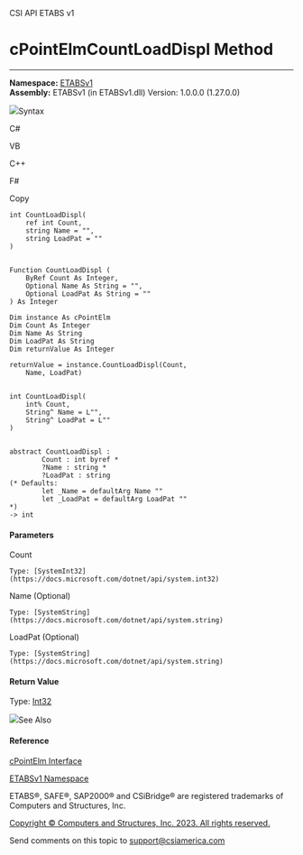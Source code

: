 ﻿

CSI API ETABS v1

# cPointElmCountLoadDispl Method  
  
---  
  
**Namespace:** [ETABSv1](2780f1b8-2033-5289-2298-1cdb2a7508d9.htm)  
**Assembly:** ETABSv1 (in ETABSv1.dll) Version: 1.0.0.0 (1.27.0.0)

![](../icons/SectionExpanded.png)Syntax

C#

VB

C++

F#

Copy

    
    
    int CountLoadDispl(
    	ref int Count,
    	string Name = "",
    	string LoadPat = ""
    )
    
    
    Function CountLoadDispl ( 
    	ByRef Count As Integer,
    	Optional Name As String = "",
    	Optional LoadPat As String = ""
    ) As Integer
    
    Dim instance As cPointElm
    Dim Count As Integer
    Dim Name As String
    Dim LoadPat As String
    Dim returnValue As Integer
    
    returnValue = instance.CountLoadDispl(Count, 
    	Name, LoadPat)
    
    
    int CountLoadDispl(
    	int% Count, 
    	String^ Name = L"", 
    	String^ LoadPat = L""
    )
    
    
    abstract CountLoadDispl : 
            Count : int byref * 
            ?Name : string * 
            ?LoadPat : string 
    (* Defaults:
            let _Name = defaultArg Name ""
            let _LoadPat = defaultArg LoadPat ""
    *)
    -> int 
    

#### Parameters

Count

    Type: [SystemInt32](https://docs.microsoft.com/dotnet/api/system.int32)  

Name (Optional)

    Type: [SystemString](https://docs.microsoft.com/dotnet/api/system.string)  

LoadPat (Optional)

    Type: [SystemString](https://docs.microsoft.com/dotnet/api/system.string)  

#### Return Value

Type: [Int32](https://docs.microsoft.com/dotnet/api/system.int32)

![](../icons/SectionExpanded.png)See Also

#### Reference

[cPointElm Interface](bda576bc-89c2-e0ab-1a2b-f0690e9ae4ae.htm)

[ETABSv1 Namespace](2780f1b8-2033-5289-2298-1cdb2a7508d9.htm)

ETABS®, SAFE®, SAP2000® and CSiBridge® are registered trademarks of Computers
and Structures, Inc.  

[Copyright © Computers and Structures, Inc. 2023. All rights
reserved.](http://www.csiamerica.com)

Send comments on this topic to
[support@csiamerica.com](mailto:support%40csiamerica.com?Subject=CSI%20API%20ETABS%20v1)

